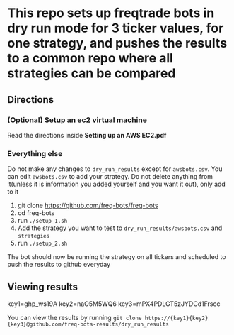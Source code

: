 # This repo sets up freqtrade bots in dry run mode for 3 ticker values, for one strategy, and pushes the results to a common repo where all strategies can be compared

## Directions

### (Optional) Setup an ec2 virtual machine

Read the directions inside **Setting up an AWS EC2.pdf**

### Everything else

Do not make any changes to `dry_run_results` except for `awsbots.csv`. You can edit `awsbots.csv` to add your strategy. Do not delete anything from it(unless it is information you added yourself and you want it out), only add to it

1. git clone https://github.com/freq-bots/freq-bots
2. cd freq-bots
3. run `./setup_1.sh`
3. Add the strategy you want to test to `dry_run_results/awsbots.csv` and `strategies`
5. run `./setup_2.sh` 

The bot should now be running the strategy on all tickers and scheduled to push the results to github everyday



## Viewing results

key1=ghp_ws19A
key2=naO5M5WQ6
key3=mPX4PDLGT5zJYDCd1Frscc

You can view the results by running `git clone https://{key1}{key2}{key3}@github.com/freq-bots-results/dry_run_results`
